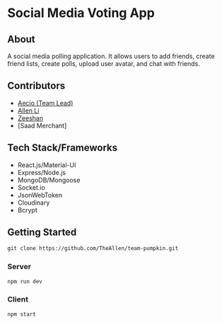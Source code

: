 # Social Media Voting App

## About
A social media polling application. It allows users to add friends, create friend lists, create polls, upload user avatar, and chat with friends.

## Contributors
- [Aecio (Team Lead)](https://github.com/aeciorc)
- [Allen Li](https://github.com/theallen)
- [Zeeshan]() 
- [Saad Merchant] 

## Tech Stack/Frameworks
- React.js/Material-UI
- Express/Node.js
- MongoDB/Mongoose
- Socket.io
- JsonWebToken
- Cloudinary
- Bcrypt

## Getting Started
```html 
git clone https://github.com/TheAllen/team-pumpkin.git
``` 
### Server
```html 
npm run dev
```
### Client
```html
npm start
```
